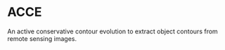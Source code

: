 # ACCE
An active conservative contour evolution to extract object contours from remote sensing images.
